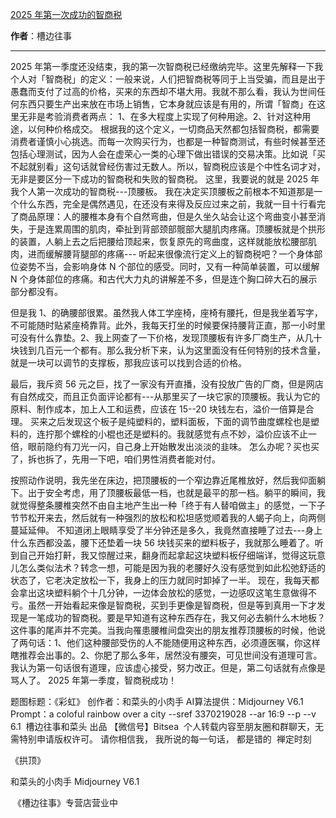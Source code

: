 

[2025 年第一次成功的智商税](https://mp.weixin.qq.com/s/5920h0wDj7lw2reAx4ckcg)

**作者**：槽边往事

---

2025 年第一季度还没结束，我的第一次智商税已经缴纳完毕。这里先解释一下我个人对「智商税」的定义：一般来说，人们把智商税等同于上当受骗，而且是出于愚蠢而支付了过高的价格，买来的东西却不堪大用。我就不那么看，我认为世间任何东西只要生产出来放在市场上销售，它本身就应该是有用的，所谓「智商」在这里无非是考验消费者两点：
1、在多大程度上实现了何种用途。2、针对这种用途，以何种价格成交。
根据我的这个定义，一切商品天然都包括智商税，都需要消费者谨慎小心挑选。而每一次购买行为，也都是一种智商测试，有些时候甚至还包括心理测试，因为人会在虚荣心一类的心理下做出错误的交易决策。比如说「买不起就别看」这句话就曾经伤害过无数人。所以，智商税应该是个中性名词才对，无非是要区分一下成功的智商税和失败的智商税。
这里，我要说的就是 2025 年我个人第一次成功的智商税---顶腰板。
我在决定买顶腰板之前根本不知道那是一个什么东西，完全是偶然遇见，在还没有来得及反应过来之前，我就一目十行看完了商品原理：人的腰椎本身有个自然弯曲，但是久坐久站会让这个弯曲变小甚至消失，于是连累周围的肌肉，牵扯到背部颈部髋部大腿肌肉疼痛。顶腰板就是个拱形的装置，人躺上去之后把腰给顶起来，恢复原先的弯曲度，这样就能放松腰部肌肉，进而缓解腰背腿部的疼痛---
听起来很像流行定义上的智商税吧？一个身体部位姿势不当，会影响身体 N 个部位的感受。同时，又有一种简单装置，可以缓解 N 个身体部位的疼痛。和古代大力丸的讲解差不多，但是连个胸口碎大石的展示部分都没有。

但是我 1、的确腰部很累。虽然我人体工学座椅，座椅有腰托，但是我坐着写字，不可能随时贴紧座椅靠背。此外，我每天打坐的时候要保持腰背正直，那一小时里可没有什么靠垫。2、我上网查了一下价格，发现顶腰板有许多厂商生产，从几十块钱到几百元一个都有。那么我分析下来，认为这里面没有任何特别的技术含量，就是一块可以调节的支撑板，那我应该可以找到合适的价格。

最后，我斥资 56 元之巨，找了一家没有开直播，没有投放广告的厂商，但是网店有自然成交，而且正负面评论都有---从那里买了一块它家的顶腰板。我认为它的原料、制作成本，加上人工和运费，应该在 15--20 块钱左右，溢价一倍算是合理。
买来之后发现这个板子是纯塑料的，塑料面板，下面的调节曲度螺栓也是塑料的，连拧那个螺栓的小棍也还是塑料的。我就感觉有点不妙，溢价应该不止一倍，眼前隐约有刀光一闪，自己身上开始散发出淡淡的韭味。
怎么办呢？买也买了，拆也拆了，先用一下吧，咱们男性消费者能对付。

按照动作说明，我先坐在床边，把顶腰板的一个窄边靠近尾椎放好，然后我仰面躺下。出于安全考虑，用了顶腰板最低一档，也就是最平的那一档。躺平的瞬间，我就觉得整条腰椎突然不由自主地产生出一种「终于有人替咱做主」的感觉，一下子节节松开来去，然后就有一种强烈的放松和松坦感觉顺着我的人蝎子向上，向两侧蔓延延伸。
不知道闭上眼睛享受了半分钟还是多久，我竟然直接睡了过去---身上什么东西都没盖，腰下还垫着一块 56 块钱买来的塑料板子，我就那么睡着了。听到自己开始打鼾，我又惊醒过来，翻身而起拿起这块塑料板仔细端详，觉得这玩意儿怎么类似法术？转念一想，可能是因为我的老腰好久没有感觉到如此松弛舒适的状态了，它老决定放松一下，我身上的压力就同时卸掉了一半。
现在，我每天都会拿出这块塑料躺个十几分钟，一边体会放松的感觉，一边感叹这笔生意做得不亏。虽然一开始看起来像是智商税，买到手更像是智商税，但是等到真用一下才发现是一笔成功的智商税。要是早知道有这种东西存在，我又何必去躺什么木地板？
这件事的尾声并不完美。当我向罹患腰椎间盘突出的朋友推荐顶腰板的时候，他说了两句话：1、他们这种腰部受伤的人不能随便用这种东西，必须遵医嘱，你这样瞎推荐会出事的。2、你肥了那么多年，居然没有腰突，可见世间没有道理可言。我认为第一句话很有道理，应该虚心接受，努力改正。但是，第二句话就有点像是骂人了。
2025 年第一季度，智商税成功！




题图标题：《彩虹》
创作者：和菜头的小肉手
AI算法提供：Midjourney V6.1
Prompt：a coloful rainbow over a city --sref 3370219028 --ar 16:9 --p --v 6.1
 槽边往事和菜头 出品
【微信号】Bitsea 
个人转载内容至朋友圈和群聊天，无需特别申请版权许可。
请你相信我，
我所说的每一句话，
都是错的
 禅定时刻

《拱顶》

和菜头的小肉手
Midjourney V6.1

 《槽边往事》专营店营业中